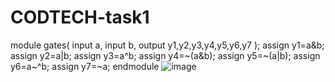 # CODTECH-task1
module gates(
    input a,
    input b,
    output y1,y2,y3,y4,y5,y6,y7
    );
    assign y1=a&b;
    assign y2=a|b;
    assign y3=a^b;
    assign y4=~(a&b);
    assign y5=~(a|b);
    assign y6=a~^b;
    assign y7=~a;
endmodule
![image](https://github.com/Srija-05/CODTECH-task1/assets/173922039/7c1b4891-3ac8-46d0-85d8-abda47467586)
